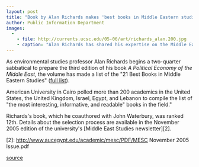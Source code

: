 ```yaml
---
layout: post
title: "Book by Alan Richards makes 'best books in Middle Eastern studies' list"
author: Public Information Department
images:
  -
    - file: http://currents.ucsc.edu/05-06/art/richards_alan.200.jpg
    - caption: "Alan Richards has shared his expertise on the Middle East with military and government officials, as well as at campus forums. Photo: Victor Schiffrin"
---
```


As environmental studies professor Alan Richards begins a two-quarter sabbatical to prepare the third edition of his book _A Political Economy of the Middle East_, the volume has made a list of the "21 Best Books in Middle Eastern Studies" ([full list][1]).

American University in Cairo polled more than 200 academics in the United States, the United Kingdom, Israel, Egypt, and Lebanon to compile the list of "the most interesting, informative, and readable" books in the field."

Richards's book, which he coauthored with John Waterbury, was ranked 12th. Details about the selection process are available in the November 2005 edition of the university's [Middle East Studies newsletter][2].

[1]: http://www.amazon.co.uk/exec/obidos/tg/listmania/list-browse/-/1G5JS15B7MXJS/203-8095914-1175919
[2]: http://www.aucegypt.edu/academic/mesc/PDF/MESC November 2005 Issue.pdf

[source](http://www1.ucsc.edu/currents/05-06/01-02/awards-richards.asp "Permalink to awards-richards")
